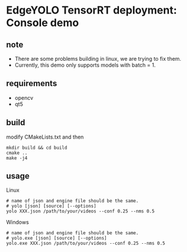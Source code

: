 # EdgeYOLO TensorRT deployment: Console demo

## note

- There are some problems building in linux, we are trying to fix them.
- Currently, this demo only supports models with batch = 1.

## requirements

- opencv
- qt5

## build
modify CMakeLists.txt and then
```shell
mkdir build && cd build
cmake ..
make -j4
```
## usage
Linux
```shell
# name of json and engine file should be the same.
# yolo [json] [source] [--options]
yolo XXX.json /path/to/your/videos --conf 0.25 --nms 0.5
```
Windows
```shell
# name of json and engine file should be the same.
# yolo.exe [json] [source] [--options]
yolo.exe XXX.json /path/to/your/videos --conf 0.25 --nms 0.5
```
